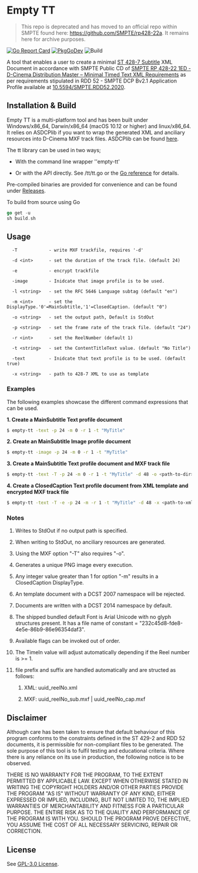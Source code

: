 # Empty TT

> This repo is deprecated and has moved to an official repo within SMPTE found here: https://github.com/SMPTE/rp428-22a. It remains here for archive purposes.

[![Go Report Card](https://goreportcard.com/badge/github.com/jack-watts/empty-tt)](https://goreportcard.com/report/github.com/jack-watts/empty-tt) [![PkgGoDev](https://pkg.go.dev/badge/github.com/jack-watts/empty-tt)](https://pkg.go.dev/github.com/jack-watts/empty-tt) ![Build](https://github.com/jack-watts/empty-tt/workflows/Build/badge.svg)

A tool that enables a user to create a minimal [ST 428-7 Subtitle](https://doi.org/10.5594/SMPTE.ST428-7.2014) XML Document in accordance with SMPTE Public CD of [SMPTE RP 428-22 1ED - D-Cinema Distribution Master – Minimal Timed Text XML Requirements](https://github.com/SMPTE/rp428-22) as per requirements stipulated in RDD 52 - SMPTE DCP Bv2.1 Application Profile available at [10.5594/SMPTE.RDD52.2020](https://doi.org/10.5594/SMPTE.RDD52.2020).

## Installation & Build

Empty TT is a multi-platform tool and has been built under Windows/x86_64, Darwin/x86_64 (macOS 10.12 or higher) and linux/x86_64. It relies on ASDCPlib if you want to wrap the generated XML and anciliary resources into D-Cinema MXF track files. ASDCPlib can be found [here](https://github.com/cinecert/asdcplib).

The tt library can be used in two ways;

- With the command line wrapper ''empty-tt'

- Or with the API directly. See /tt/tt.go or the [Go reference](https://pkg.go.dev/github.com/jack-watts/empty-tt) for details.

Pre-compiled binaries are provided for convenience and can be found under [Releases](https://github.com/jack-watts/empty-tt/releases).

To build from source using Go

```go
go get -u
sh build.sh
```

## Usage

```shell
  -T            - write MXF trackfile, requires '-d'  

  -d <int>      - set the duration of the track file. (default 24)  

  -e            - encrypt trackfile  

  -image        - Inidcate that image profile is to be used.  

  -l <string>   - set the RFC 5646 Language subtag (default "en")  

  -m <int>      - set the DisplayType.'0'=MainSubtitle,'1'=ClosedCaption. (default "0")  

  -o <string>   - set the output path, Default is StdOut  

  -p <string>   - set the frame rate of the track file. (default "24")  

  -r <int>      - set the ReelNumber (default 1)  

  -t <string>   - set the ContentTitleText value. (default "No Title")  

  -text         - Inidcate that text profile is to be used. (default true)  

  -x <string>   - path to 428-7 XML to use as template  
```

### Examples

The following examples showcase the different command expressions that can be used.

**1. Create a MainSubtitle Text profile document**

```bash
$ empty-tt -text -p 24 -m 0 -r 1 -t "MyTitle"
```

**2. Create an MainSubtitle Image profile document**

```bash
$ empty-tt -image -p 24 -m 0 -r 1 -t "MyTitle"
```

**3. Create a MainSubtitle Text profile document and MXF track file**

```bash
$ empty-tt -text -T -p 24 -m 0 -r 1 -t "MyTitle" -d 48 -o <path-to-dir>
```

**4. Create a ClosedCaption Text profile document from XML template and encrypted MXF track file**

```bash
$ empty-tt -text -T -e -p 24 -m -r 1 -t "MyTitle" -d 48 -x <path-to-xml-file> -o <path-to-dir>
```

### Notes

1. Writes to StdOut if no output path is specified.

2. When writing to StdOut, no anciliary resources are generated.

3. Using the MXF option "-T" also requires "-o".

4. Generates a unique PNG image every execution.

5. Any integer value greater than 1 for option "-m" results in a ClosedCaption DisplayType.

6. An template document with a DCST 2007 namespace will be rejected.

7. Documents are written with a DCST 2014 namespace by default.

8. The shipped bundled default Font is Arial Unicode with no glyph structures present. It has a file name of constant = "232c45d8-fde8-4e5e-86b9-86e96354daf3".

9. Available flags can be invoked out of order.

10. The TimeIn value will adjust automatically depending if the Reel number is >= 1.

11. file prefix and suffix are handled automatically and are structed as follows:
    
    1. XML: uuid_reelNo.xml
    
    2. MXF: uuid_reelNo_sub.mxf | uuid_reelNo_cap.mxf

## Disclaimer

Although care has been taken to ensure that default behaviour of this program conforms to the constraints defined in the ST 429-2 and RDD 52 documents, it is permissible for non-compliant files to be generated. The sole purpose of this tool is to fulfil testing and educational criteria. Where there is any reliance on its use in production, the following notice is to be observed.

THERE IS NO WARRANTY FOR THE PROGRAM, TO THE EXTENT PERMITTED BY APPLICABLE LAW. EXCEPT WHEN OTHERWISE STATED IN WRITING THE COPYRIGHT HOLDERS AND/OR OTHER PARTIES PROVIDE THE PROGRAM "AS IS" WITHOUT WARRANTY OF ANY KIND, EITHER EXPRESSED OR IMPLIED, INCLUDING, BUT NOT LIMITED TO, THE IMPLIED WARRANTIES OF MERCHANTABILITY AND FITNESS FOR A PARTICULAR PURPOSE. THE ENTIRE RISK AS TO THE QUALITY AND PERFORMANCE OF THE PROGRAM IS WITH YOU. SHOULD THE PROGRAM PROVE DEFECTIVE, YOU ASSUME THE COST OF ALL NECESSARY SERVICING, REPAIR OR CORRECTION.

## License

See [GPL-3.0 License](https://github.com/jack-watts/empty-tt/blob/main/LICENSE).
